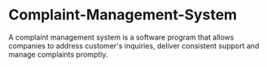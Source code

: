 # Complaint-Management-System
A complaint management system is a software program that allows companies to  address customer's inquiries, deliver consistent support and manage complaints  promptly. 
